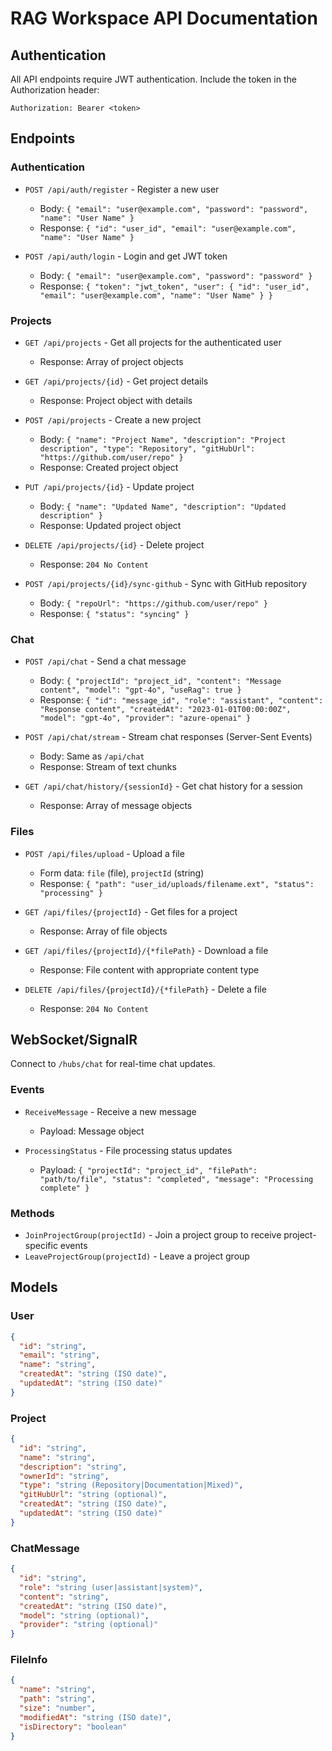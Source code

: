 # RAG Workspace API Documentation

## Authentication

All API endpoints require JWT authentication. Include the token in the Authorization header:

```
Authorization: Bearer <token>
```

## Endpoints

### Authentication

- `POST /api/auth/register` - Register a new user
  - Body: `{ "email": "user@example.com", "password": "password", "name": "User Name" }`
  - Response: `{ "id": "user_id", "email": "user@example.com", "name": "User Name" }`

- `POST /api/auth/login` - Login and get JWT token
  - Body: `{ "email": "user@example.com", "password": "password" }`
  - Response: `{ "token": "jwt_token", "user": { "id": "user_id", "email": "user@example.com", "name": "User Name" } }`

### Projects

- `GET /api/projects` - Get all projects for the authenticated user
  - Response: Array of project objects

- `GET /api/projects/{id}` - Get project details
  - Response: Project object with details

- `POST /api/projects` - Create a new project
  - Body: `{ "name": "Project Name", "description": "Project description", "type": "Repository", "gitHubUrl": "https://github.com/user/repo" }`
  - Response: Created project object

- `PUT /api/projects/{id}` - Update project
  - Body: `{ "name": "Updated Name", "description": "Updated description" }`
  - Response: Updated project object

- `DELETE /api/projects/{id}` - Delete project
  - Response: `204 No Content`

- `POST /api/projects/{id}/sync-github` - Sync with GitHub repository
  - Body: `{ "repoUrl": "https://github.com/user/repo" }`
  - Response: `{ "status": "syncing" }`

### Chat

- `POST /api/chat` - Send a chat message
  - Body: `{ "projectId": "project_id", "content": "Message content", "model": "gpt-4o", "useRag": true }`
  - Response: `{ "id": "message_id", "role": "assistant", "content": "Response content", "createdAt": "2023-01-01T00:00:00Z", "model": "gpt-4o", "provider": "azure-openai" }`

- `POST /api/chat/stream` - Stream chat responses (Server-Sent Events)
  - Body: Same as `/api/chat`
  - Response: Stream of text chunks

- `GET /api/chat/history/{sessionId}` - Get chat history for a session
  - Response: Array of message objects

### Files

- `POST /api/files/upload` - Upload a file
  - Form data: `file` (file), `projectId` (string)
  - Response: `{ "path": "user_id/uploads/filename.ext", "status": "processing" }`

- `GET /api/files/{projectId}` - Get files for a project
  - Response: Array of file objects

- `GET /api/files/{projectId}/{*filePath}` - Download a file
  - Response: File content with appropriate content type

- `DELETE /api/files/{projectId}/{*filePath}` - Delete a file
  - Response: `204 No Content`

## WebSocket/SignalR

Connect to `/hubs/chat` for real-time chat updates.

### Events

- `ReceiveMessage` - Receive a new message
  - Payload: Message object

- `ProcessingStatus` - File processing status updates
  - Payload: `{ "projectId": "project_id", "filePath": "path/to/file", "status": "completed", "message": "Processing complete" }`

### Methods

- `JoinProjectGroup(projectId)` - Join a project group to receive project-specific events
- `LeaveProjectGroup(projectId)` - Leave a project group

## Models

### User

```json
{
  "id": "string",
  "email": "string",
  "name": "string",
  "createdAt": "string (ISO date)",
  "updatedAt": "string (ISO date)"
}
```

### Project

```json
{
  "id": "string",
  "name": "string",
  "description": "string",
  "ownerId": "string",
  "type": "string (Repository|Documentation|Mixed)",
  "gitHubUrl": "string (optional)",
  "createdAt": "string (ISO date)",
  "updatedAt": "string (ISO date)"
}
```

### ChatMessage

```json
{
  "id": "string",
  "role": "string (user|assistant|system)",
  "content": "string",
  "createdAt": "string (ISO date)",
  "model": "string (optional)",
  "provider": "string (optional)"
}
```

### FileInfo

```json
{
  "name": "string",
  "path": "string",
  "size": "number",
  "modifiedAt": "string (ISO date)",
  "isDirectory": "boolean"
}
```